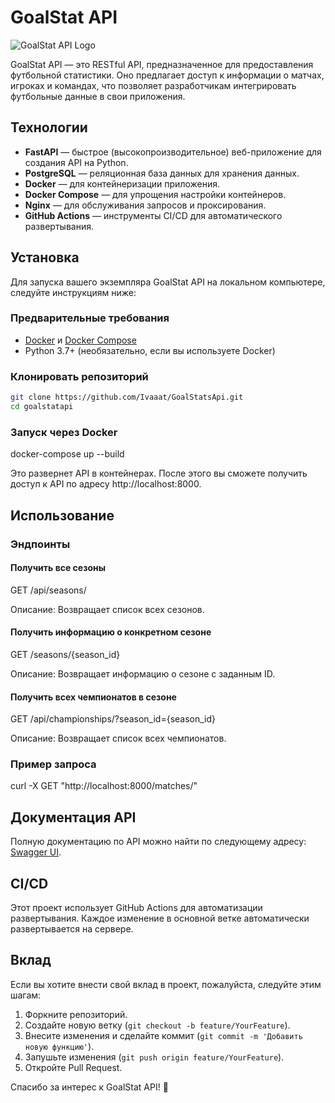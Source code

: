 # GoalStat API

![GoalStat API Logo](https://example.com/logo.png) <!-- Замените на реальную ссылку на изображение логотипа вашего проекта -->

GoalStat API — это RESTful API, предназначенное для предоставления футбольной статистики. Оно предлагает доступ к информации о матчах, игроках и командах, что позволяет разработчикам интегрировать футбольные данные в свои приложения.

## Технологии

- **FastAPI** — быстрое (высокопроизводительное) веб-приложение для создания API на Python.
- **PostgreSQL** — реляционная база данных для хранения данных.
- **Docker** — для контейнеризации приложения.
- **Docker Compose** — для упрощения настройки контейнеров.
- **Nginx** — для обслуживания запросов и проксирования.
- **GitHub Actions** — инструменты CI/CD для автоматического развертывания.

## Установка

Для запуска вашего экземпляра GoalStat API на локальном компьютере, следуйте инструкциям ниже:

### Предварительные требования

- [Docker](https://www.docker.com/get-started) и [Docker Compose](https://docs.docker.com/compose/install/)
- Python 3.7+ (необязательно, если вы используете Docker)

### Клонировать репозиторий

```bash
git clone https://github.com/Ivaaat/GoalStatsApi.git
cd goalstatapi
```

### Запуск через Docker 
docker-compose up --build

Это развернет API в контейнерах. После этого вы сможете получить доступ к API по адресу http://localhost:8000.

## Использование

### Эндпоинты

#### Получить все сезоны
GET /api/seasons/

Описание: Возвращает список всех сезонов.

#### Получить информацию о конкретном сезоне
GET /seasons/{season_id}

Описание: Возвращает информацию о сезоне с заданным ID.

#### Получить всех чемпионатов в сезоне
GET /api/championships/?season_id={season_id}

Описание: Возвращает список всех чемпионатов.

### Пример запроса
curl -X GET "http://localhost:8000/matches/"

## Документация API

Полную документацию по API можно найти по следующему адресу: [Swagger UI](http://localhost:8000/docs).

## CI/CD

Этот проект использует GitHub Actions для автоматизации развертывания. Каждое изменение в основной ветке автоматически развертывается на сервере.

## Вклад

Если вы хотите внести свой вклад в проект, пожалуйста, следуйте этим шагам:

1. Форкните репозиторий.
2. Создайте новую ветку (`git checkout -b feature/YourFeature`).
3. Внесите изменения и сделайте коммит (`git commit -m 'Добавить новую функцию'`).
4. Запушьте изменения (`git push origin feature/YourFeature`).
5. Откройте Pull Request.


Спасибо за интерес к GoalStat API! 🚀
